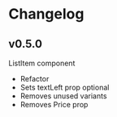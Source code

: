 # Changelog

## v0.5.0

ListItem component

- Refactor
- Sets textLeft prop optional
- Removes unused variants
- Removes Price prop

